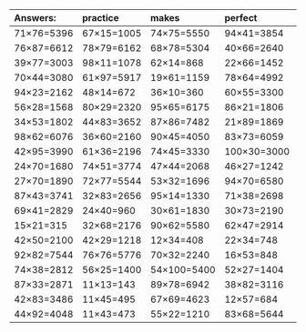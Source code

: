 | Answers: | practice | makes | perfect | ! |
| :--- | :--- | :--- | :--- | :--- |
| 71×76=5396 | 67×15=1005 | 74×75=5550 | 94×41=3854 | 42×73=3066 | 
| 76×87=6612 | 78×79=6162 | 68×78=5304 | 40×66=2640 | 32×76=2432 | 
| 39×77=3003 | 98×11=1078 | 62×14=868 | 22×66=1452 | 14×45=630 | 
| 70×44=3080 | 61×97=5917 | 19×61=1159 | 78×64=4992 | 15×28=420 | 
| 94×23=2162 | 48×14=672 | 36×10=360 | 60×55=3300 | 38×88=3344 | 
| 56×28=1568 | 80×29=2320 | 95×65=6175 | 86×21=1806 | 48×96=4608 | 
| 34×53=1802 | 44×83=3652 | 87×86=7482 | 21×89=1869 | 40×77=3080 | 
| 98×62=6076 | 36×60=2160 | 90×45=4050 | 83×73=6059 | 87×24=2088 | 
| 42×95=3990 | 61×36=2196 | 74×45=3330 | 100×30=3000 | 31×26=806 | 
| 24×70=1680 | 74×51=3774 | 47×44=2068 | 46×27=1242 | 68×27=1836 | 
| 27×70=1890 | 72×77=5544 | 53×32=1696 | 94×70=6580 | 21×48=1008 | 
| 87×43=3741 | 32×83=2656 | 95×14=1330 | 71×38=2698 | 79×98=7742 | 
| 69×41=2829 | 24×40=960 | 30×61=1830 | 30×73=2190 | 13×69=897 | 
| 15×21=315 | 32×68=2176 | 90×62=5580 | 62×47=2914 | 54×26=1404 | 
| 42×50=2100 | 42×29=1218 | 12×34=408 | 22×34=748 | 41×60=2460 | 
| 92×82=7544 | 76×76=5776 | 70×32=2240 | 16×53=848 | 98×57=5586 | 
| 74×38=2812 | 56×25=1400 | 54×100=5400 | 52×27=1404 | 44×22=968 | 
| 87×33=2871 | 11×13=143 | 89×78=6942 | 38×82=3116 | 50×60=3000 | 
| 42×83=3486 | 11×45=495 | 67×69=4623 | 12×57=684 | 22×72=1584 | 
| 44×92=4048 | 11×43=473 | 55×22=1210 | 83×68=5644 | 30×12=360 | 
